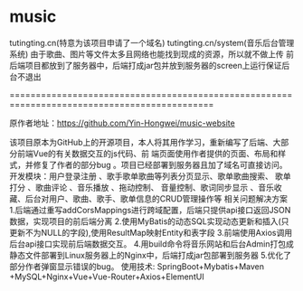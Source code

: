 # music
tutingting.cn(特意为该项目申请了一个域名)
tutingting.cn/system(音乐后台管理系统)
由于歌曲、图片等文件太多且网络也能找到现成的资源，所以就不做上传
前后端项目都放到了服务器中，后端打成jar包并放到服务器的screen上运行保证后台不退出


=============================================================================================

原作者地址：https://github.com/Yin-Hongwei/music-website

该项目原本为GitHub上的开源项目，本人将其用作学习，重新编写了后端、大部分前端Vue的有关数据交互的js代码、前
端页面使用作者提供的页面、布局和样式，并修复了作者的部分bug 。项目已经部署到服务器且加了域名可直接访问。
开发模块：用户登录注册 、歌手歌单歌曲等列表分页显示、歌单歌曲搜索、 歌单打分 、歌曲评论 、音乐播放 、拖动控制、
音量控制、歌词同步显示 、音乐收藏、后台对用户、歌曲、歌手、歌单信息的CRUD管理操作等
相关问题解决方案
1.后端通过重写addCorsMappings进行跨域配置，后端只提供api接口返回JSON数据，实现项目的前后端分离
2.使用MyBatis的动态SQL实现动态更新和插入(只更新不为NULL的字段),使用ResultMap映射Entity和表字段
3.前端使用Axios调用后台api接口实现前后端数据交互。
4.用build命令将音乐网站和后台Admin打包成静态文件部署到Linux服务器上的Nginx中，后端打成jar包部署到服务器
5.优化了部分作者弹窗显示错误的bug。
使用技术: 
SpringBoot+Mybatis+Maven +MySQL+Nginx+Vue+Vue-Router+Axios+ElementUI 
